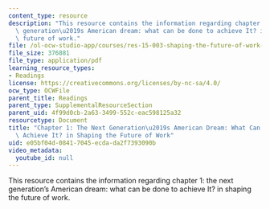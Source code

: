 ```yaml
---
content_type: resource
description: "This resource contains the information regarding chapter 1: the next\
  \ generation\u2019s American dream: what can be done to achieve It? in shaping the\
  \ future of work."
file: /ol-ocw-studio-app/courses/res-15-003-shaping-the-future-of-work-15-662x-spring-2016/e05bf04d08417045ecdada2f7393090b_MITRES_15_003S16_Chapter1.pdf
file_size: 376881
file_type: application/pdf
learning_resource_types:
- Readings
license: https://creativecommons.org/licenses/by-nc-sa/4.0/
ocw_type: OCWFile
parent_title: Readings
parent_type: SupplementalResourceSection
parent_uid: 4f99d0cb-2a63-3499-552c-eac598125a32
resourcetype: Document
title: "Chapter 1: The Next Generation\u2019s American Dream: What Can Be Done to\
  \ Achieve It? in Shaping the Future of Work"
uid: e05bf04d-0841-7045-ecda-da2f7393090b
video_metadata:
  youtube_id: null
---
```

This resource contains the information regarding chapter 1: the next generation’s American dream: what can be done to achieve It? in shaping the future of work.
